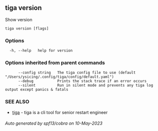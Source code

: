 ## tiga version

Show version

```
tiga version [flags]
```

### Options

```
  -h, --help   help for version
```

### Options inherited from parent commands

```
      --config string   The tiga config file to use (default "/Users/ysicing/.config/tiga/config/default.yaml")
      --debug           Prints the stack trace if an error occurs
      --silent          Run in silent mode and prevents any tiga log output except panics & fatals
```

### SEE ALSO

* [tiga](tiga.md)	 - tiga is a cli tool for senior restart engineer

###### Auto generated by spf13/cobra on 10-May-2023
